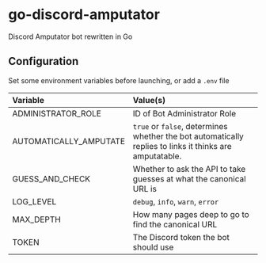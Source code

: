 # go-discord-amputator
Discord Amputator bot rewritten in Go

## Configuration

Set some environment variables before launching, or add a `.env` file

| Variable | Value(s) |
|:-|:-|
ADMINISTRATOR_ROLE | ID of Bot Administrator Role |
AUTOMATICALLY_AMPUTATE | `true` or `false`, determines whether the bot automatically replies to links it thinks are amputatable. |
GUESS_AND_CHECK | Whether to ask the API to take guesses at what the canonical URL is |
LOG_LEVEL | `debug`, `info`, `warn`, `error` |
MAX_DEPTH | How many pages deep to go to find the canonical URL |
TOKEN | The Discord token the bot should use |
